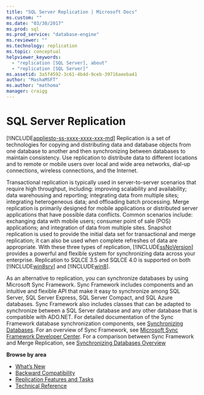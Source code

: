 ```yaml
---
title: "SQL Server Replication | Microsoft Docs"
ms.custom: ""
ms.date: "03/30/2017"
ms.prod: sql
ms.prod_service: "database-engine"
ms.reviewer: ""
ms.technology: replication
ms.topic: conceptual
helpviewer_keywords: 
  - "replication [SQL Server], about"
  - "replication [SQL Server]"
ms.assetid: 3a5f4592-3c61-4b4d-9ceb-39716aeeba41
author: "MashaMSFT"
ms.author: "mathoma"
manager: craigg
---
```

# SQL Server Replication
[!INCLUDE[appliesto-ss-xxxx-xxxx-xxx-md](../../includes/appliesto-ss-xxxx-xxxx-xxx-md.md)]
  Replication is a set of technologies for copying and distributing data and database objects from one database to another and then synchronizing between databases to maintain consistency. Use replication to distribute data to different locations and to remote or mobile users over local and wide area networks, dial-up connections, wireless connections, and the Internet.  
  
 Transactional replication is typically used in server-to-server scenarios that require high throughput, including: improving scalability and availability; data warehousing and reporting; integrating data from multiple sites; integrating heterogeneous data; and offloading batch processing. Merge replication is primarily designed for mobile applications or distributed server applications that have possible data conflicts. Common scenarios include: exchanging data with mobile users; consumer point of sale (POS) applications; and integration of data from multiple sites. Snapshot replication is used to provide the initial data set for transactional and merge replication; it can also be used when complete refreshes of data are appropriate. With these three types of replication, [!INCLUDE[ssNoVersion](../../includes/ssnoversion-md.md)] provides a powerful and flexible system for synchronizing data across your enterprise. Replication to SQLCE 3.5 and SQLCE 4.0 is supported on both [!INCLUDE[win8srv](../../includes/win8srv-md.md)] and [!INCLUDE[win8](../../includes/win8-md.md)].  

 As an alternative to replication, you can synchronize databases by using Microsoft Sync Framework. Sync Framework includes components and an intuitive and flexible API that make it easy to synchronize among SQL Server, SQL Server Express, SQL Server Compact, and SQL Azure databases. Sync Framework also includes classes that can be adapted to synchronize between a SQL Server database and any other database that is compatible with ADO.NET. For detailed documentation of the Sync Framework database synchronization components, see [Synchronizing Databases](http://go.microsoft.com/fwlink/?LinkId=209079). For an overview of Sync Framework, see [Microsoft Sync Framework Developer Center](http://go.microsoft.com/fwlink/?LinkId=209078). For a comparison between Sync Framework and Merge Replication, see [Synchronizing Databases Overview](http://msdn.microsoft.com/library/bb902818\(SQL.110\).aspx)  
  
 **Browse by area**  
 - [What’s New](../../relational-databases/replication/what-s-new-replication.md)  
 - [Backward Compatibility](../../relational-databases/replication/replication-backward-compatibility.md)  
 - [Replication Features and Tasks](../../relational-databases/replication/replication-features-and-tasks.md)  
 - [Technical Reference](../../relational-databases/replication/technical-reference-replication.md)  
  
  

